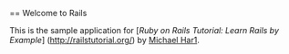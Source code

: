 == Welcome to Rails

This is the sample application for [*Ruby on Rails Tutorial: Learn Rails by Example*] (http://railstutorial.org/) by [Michael Har1](http://michaelhart1.com/).


